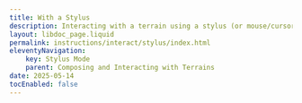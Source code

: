```yaml
---
title: With a Stylus
description: Interacting with a terrain using a stylus (or mouse/cursor).
layout: libdoc_page.liquid
permalink: instructions/interact/stylus/index.html
eleventyNavigation:
    key: Stylus Mode
    parent: Composing and Interacting with Terrains
date: 2025-05-14
tocEnabled: false
---
```

